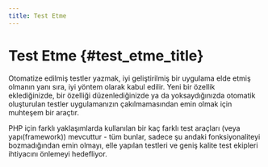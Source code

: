 ```yaml
---
title: Test Etme
---
```


# Test Etme {#test_etme_title}

Otomatize edilmiş testler yazmak, iyi geliştirilmiş bir uygulama elde etmiş olmanın yanı sıra, 
iyi yöntem olarak kabul edilir. Yeni bir özellik eklediğinizde, bir özelliği düzenlediğinizde 
ya da yoksaydığınızda otomatik oluşturulan testler uygulamanızın çakılmamasından emin
olmak için muhteşem bir araçtır. 

PHP için farklı yaklaşımlarda kullanılan bir kaç farklı test araçları (veya yapı(framework)) 
mevcuttur - tüm bunlar, sadece şu andaki fonksiyonaliteyi bozmadığından emin olmayı, elle 
yapılan testleri ve geniş kalite test ekipleri ihtiyacını önlemeyi hedefliyor.
